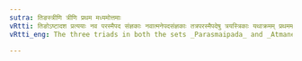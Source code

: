 ```yaml
---
sutra: तिङस्त्रीणि त्रीणि प्रथम मध्यमोत्तमाः
vRtti: तिङोऽष्टादश प्रत्ययाः नव परस्मैपद संज्ञकाः नवात्मनेपदसंज्ञकाः तत्रपरस्मैपदेषु त्रयस्त्रिकाः यथाक्रमम् प्रथममध्यमोत्तमसंज्ञा भवन्ति । आत्मनेपदेष्वपि त्रयास्त्रिकाः प्रथममध्यमोत्तमसंज्ञा भवन्ति ॥
vRtti_eng: The three triads in both the sets _Parasmaipada_ and _Atmanepada_, of conjugational affixes (comprised under the general name _tin_, a _pratyahara_ formed of the first and last of them, viz., _tip_ and _mahin_) are called, in order, Lowest (3rd person of European Grammar,) the middle (2nd person), and the highest (1st person).

---
```

